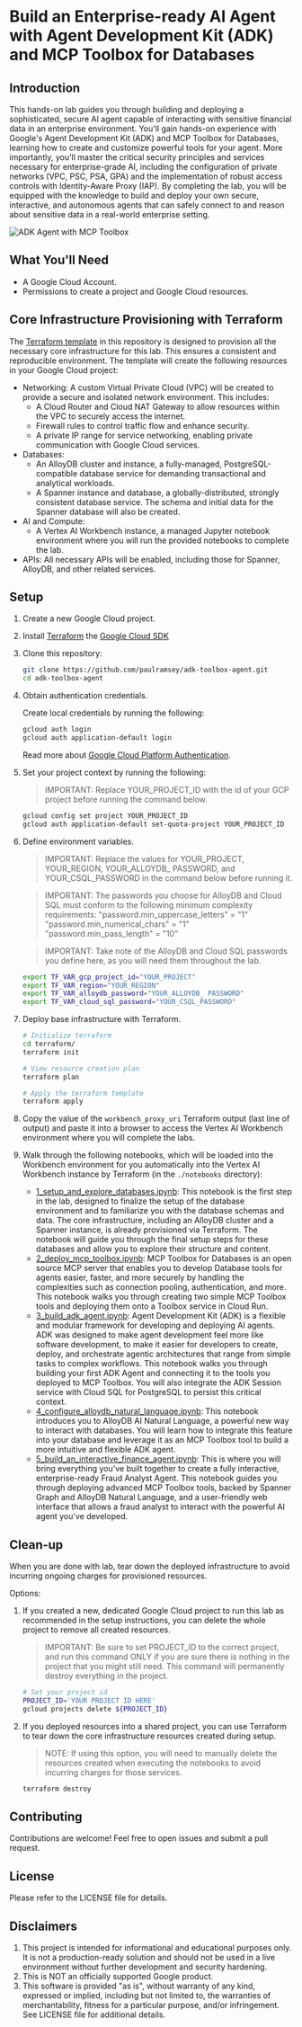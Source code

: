 # Build an Enterprise-ready AI Agent with Agent Development Kit (ADK) and MCP Toolbox for Databases

## Introduction

This hands-on lab guides you through building and deploying a sophisticated, secure AI agent capable of interacting with sensitive financial data in an enterprise environment. You'll gain hands-on experience with Google's Agent Development Kit (ADK) and MCP Toolbox for Databases, learning how to create and customize powerful tools for your agent. More importantly, you'll master the critical security principles and services necessary for enterprise-grade AI, including the configuration of private networks (VPC, PSC, PSA, GPA) and the implementation of robust access controls with Identity-Aware Proxy (IAP). By completing the lab, you will be equipped with the knowledge to build and deploy your own secure, interactive, and autonomous agents that can safely connect to and reason about sensitive data in a real-world enterprise setting.

![ADK Agent with MCP Toolbox](./notebooks/img/adk-ui/scenario_3.png)

## What You'll Need

* A Google Cloud Account.
* Permissions to create a project and Google Cloud resources.

## Core Infrastructure Provisioning with Terraform

The [Terraform template](./terraform/main.tf) in this repository is designed to provision all the necessary core infrastructure for this lab. This ensures a consistent and reproducible environment. The template will create the following resources in your Google Cloud project:

* Networking: A custom Virtual Private Cloud (VPC) will be created to provide a secure and isolated network environment. This includes:
    * A Cloud Router and Cloud NAT Gateway to allow resources within the VPC to securely access the internet.
    * Firewall rules to control traffic flow and enhance security.
    * A private IP range for service networking, enabling private communication with Google Cloud services.
* Databases:
    * An AlloyDB cluster and instance, a fully-managed, PostgreSQL-compatible database service for demanding transactional and analytical workloads.
    * A Spanner instance and database, a globally-distributed, strongly consistent database service. The schema and initial data for the Spanner database will also be created.
* AI and Compute:
    * A Vertex AI Workbench instance, a managed Jupyter notebook environment where you will run the provided notebooks to complete the lab.
* APIs: All necessary APIs will be enabled, including those for Spanner, AlloyDB, and other related services.

## Setup

1. Create a new Google Cloud project.

1. Install [Terraform](https://developer.hashicorp.com/terraform/tutorials/aws-get-started/install-cli) the [Google Cloud SDK](https://cloud.google.com/sdk/docs/install)

1. Clone this repository:

    ``` bash
    git clone https://github.com/paulramsey/adk-toolbox-agent.git
    cd adk-toolbox-agent
    ```

1. Obtain authentication credentials.

    Create local credentials by running the following:

    ``` bash
    gcloud auth login
    gcloud auth application-default login
    ```

    Read more about [Google Cloud Platform Authentication](https://cloud.google.com/docs/authentication).

1. Set your project context by running the following:

    > IMPORTANT: Replace YOUR_PROJECT_ID with the id of your GCP project before running the command below.

    ``` bash
    gcloud config set project YOUR_PROJECT_ID
    gcloud auth application-default set-quota-project YOUR_PROJECT_ID
    ```

1. Define environment variables. 
    > IMPORTANT: Replace the values for YOUR_PROJECT, YOUR_REGION, YOUR_ALLOYDB_ PASSWORD, and YOUR_CSQL_PASSWORD in the command below before running it.

    > IMPORTANT: The passwords you choose for AlloyDB and Cloud SQL must conform to the following minimum complexity requirements: 
        "password.min_uppercase_letters"             = "1"
        "password.min_numerical_chars"               = "1"
        "password.min_pass_length"                   = "10"

    > IMPORTANT: Take note of the AlloyDB and Cloud SQL passwords you define here, as you will need them throughout the lab.

    ``` bash
    export TF_VAR_gcp_project_id="YOUR_PROJECT"
    export TF_VAR_region="YOUR_REGION"
    export TF_VAR_alloydb_password="YOUR_ALLOYDB_ PASSWORD"
    export TF_VAR_cloud_sql_password="YOUR_CSQL_PASSWORD"
    ```

1. Deploy base infrastructure with Terraform.

    ``` bash
    # Initialize terraform
    cd terraform/
    terraform init
    ```

    ``` bash
    # View resource creation plan
    terraform plan
    ```

    ``` bash
    # Apply the terraform template
    terraform apply
    ```

1. Copy the value of the `workbench_proxy_uri` Terraform output (last line of output) and paste it into a browser to access the Vertex AI Workbench environment where you will complete the labs.

1. Walk through the following notebooks, which will be loaded into the Workbench environment for you automatically into the Vertex AI Workbench instance by Terraform (in the `./notebooks` directory):

    - [1_setup_and_explore_databases.ipynb](./notebooks/1_setup_and_explore_databases.ipynb): This notebook is the first step in the lab, designed to finalize the setup of the database environment and to familiarize you with the database schemas and data. The core infrastructure, including an AlloyDB cluster and a Spanner instance, is already provisioned via Terraform. The notebook will guide you through the final setup steps for these databases and allow you to explore their structure and content.
    - [2_deploy_mcp_toolbox.ipynb](./notebooks/2_deploy_mcp_toolbox.ipynb): MCP Toolbox for Databases is an open source MCP server that enables you to develop Database tools for agents easier, faster, and more securely by handling the complexities such as connection pooling, authentication, and more. This notebook walks you through creating two simple MCP Toolbox tools and deploying them onto a Toolbox service in Cloud Run.
    - [3_build_adk_agent.ipynb](./notebooks/3_build_adk_agent.ipynb): Agent Development Kit (ADK) is a flexible and modular framework for developing and deploying AI agents. ADK was designed to make agent development feel more like software development, to make it easier for developers to create, deploy, and orchestrate agentic architectures that range from simple tasks to complex workflows. This notebook walks you through building your first ADK Agent and connecting it to the tools you deployed to MCP Toolbox. You will also integrate the ADK Session service with Cloud SQL for PostgreSQL to persist this critical context.
    - [4_configure_alloydb_natural_language.ipynb](./notebooks/4_configure_alloydb_natural_language.ipynb): This notebook introduces you to AlloyDB AI Natural Language, a powerful new way to interact with databases. You will learn how to integrate this feature into your database and leverage it as an MCP Toolbox tool to build a more intuitive and flexible ADK agent.
    - [5_build_an_interactive_finance_agent.ipynb](./notebooks/5_build_an_interactive_finance_agent.ipynb): This is where you will bring everything you've built together to create a fully interactive, enterprise-ready Fraud Analyst Agent. This notebook guides you through deploying advanced MCP Toolbox tools, backed by Spanner Graph and AlloyDB Natural Language, and a user-friendly web interface that allows a fraud analyst to interact with the powerful AI agent you've developed.

## Clean-up

When you are done with lab, tear down the deployed infrastructure to avoid incurring ongoing charges for provisioned resources.

Options:

1. If you created a new, dedicated Google Cloud project to run this lab as recommended in the setup instructions, you can delete the whole project to remove all created resources.

    > IMPORTANT: Be sure to set PROJECT_ID to the correct project, and run this command ONLY if you are sure there is nothing in the project that you might still need. This command will permanently destroy everything in the project.

    ``` bash
    # Set your project id
    PROJECT_ID='YOUR PROJECT ID HERE'
    gcloud projects delete ${PROJECT_ID}
    ```

1. If you deployed resources into a shared project, you can use Terraform to tear down the core infrastructure resources created during setup.

    > NOTE: If using this option, you will need to manually delete the resources created when executing the notebooks to avoid incurring charges for those services.

    ``` bash
    terraform destroy 
    ```

## Contributing

Contributions are welcome! Feel free to open issues and submit a pull request.

## License

Please refer to the LICENSE file for details.

## Disclaimers

1. This project is intended for informational and educational purposes only. It is not a production-ready solution and should not be used in a live environment without further development and security hardening.
1. This is NOT an officially supported Google product.
1. This software is provided "as is", without warranty of any kind, expressed or implied, including but not limited to, the warranties of merchantability, fitness for a particular purpose, and/or infringement. See LICENSE file for additional details.
